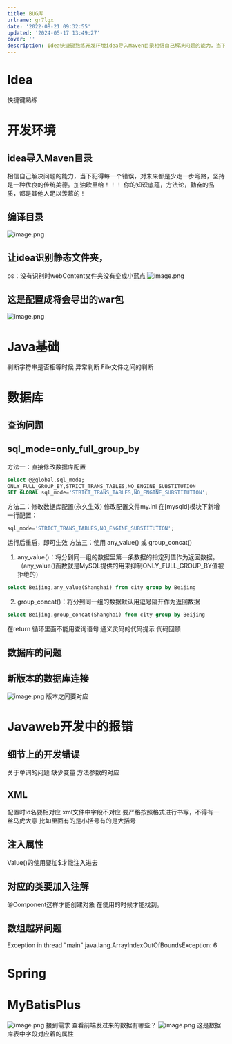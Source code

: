 ```yaml
---
title: BUG库
urlname: gr7lgx
date: '2022-08-21 09:32:55'
updated: '2024-05-17 13:49:27'
cover: ''
description: Idea快捷键熟练开发环境idea导入Maven目录相信自己解决问题的能力，当下犯得每一个错误，对未来都是少走一步弯路，坚持是一种优良的传统美德。加油欧里给！！！你的知识底蕴，方法论，勤奋的品质，都是其他人足以羡慕的！编译目录让idea识别静态文件夹，ps：没有识别时webContent文件夹...
---
```

# Idea
快捷键熟练
# 开发环境
## idea导入Maven目录
相信自己解决问题的能力，当下犯得每一个错误，对未来都是少走一步弯路，坚持是一种优良的传统美德。加油欧里给！！！
你的知识底蕴，方法论，勤奋的品质，都是其他人足以羡慕的！
## 编译目录
![image.png](https://cdn.nlark.com/yuque/0/2022/png/29688613/1661397327129-e9cce257-1a51-47d6-983f-cd6ddf4d6d47.png#averageHue=%233d4145&clientId=u39ece894-3217-4&from=paste&id=ue7b7c111&originHeight=520&originWidth=1120&originalType=url&ratio=1&rotation=0&showTitle=false&size=53863&status=done&style=none&taskId=ub7d0a22f-c412-4b2f-8c20-2663271acda&title=)
## 让idea识别静态文件夹，
ps：没有识别时webContent文件夹没有变成小蓝点
![image.png](https://cdn.nlark.com/yuque/0/2022/png/29688613/1661397353718-43d4756a-fc7c-45d8-b986-094ecfe25760.png#averageHue=%233d4146&clientId=u39ece894-3217-4&from=paste&id=uedaae052&originHeight=977&originWidth=1296&originalType=url&ratio=1&rotation=0&showTitle=false&size=87391&status=done&style=none&taskId=u88daa717-195e-463d-9683-c6c89900eed&title=)
## 这是配置成将会导出的war包
![image.png](https://cdn.nlark.com/yuque/0/2022/png/29688613/1661397401402-5333475c-cfbe-4487-97fe-6e76d74e0592.png#averageHue=%233d4246&clientId=u39ece894-3217-4&from=paste&id=u51579aa9&originHeight=534&originWidth=931&originalType=url&ratio=1&rotation=0&showTitle=false&size=51713&status=done&style=none&taskId=u915548f2-44b8-421f-8de2-cde4a3a9fc4&title=)
# Java基础
判断字符串是否相等时候
异常判断
File文件之间的判断
# 数据库
## 查询问题
## sql_mode=only_full_group_by 
方法一：直接修改数据库配置
```sql
select @@global.sql_mode;
ONLY_FULL_GROUP_BY,STRICT_TRANS_TABLES,NO_ENGINE_SUBSTITUTION
SET GLOBAL sql_mode='STRICT_TRANS_TABLES,NO_ENGINE_SUBSTITUTION';
```
方法二：修改数据库配置(永久生效)
修改配置文件my.ini
在[mysqld]模块下新增一行配置：
```sql
sql_mode='STRICT_TRANS_TABLES,NO_ENGINE_SUBSTITUTION';
```
运行后重启，即可生效
方法三：使用 any_value() 或 group_concat()

1. any_value()：将分到同一组的数据里第一条数据的指定列值作为返回数据。 （any_value()函数就是MySQL提供的用来抑制ONLY_FULL_GROUP_BY值被拒绝的）
```sql
select Beijing,any_value(Shanghai) from city group by Beijing
```

2. group_concat()：将分到同一组的数据默认用逗号隔开作为返回数据
```sql
select Beijing,group_concat(Shanghai) from city group by Beijing
```
在return 循环里面不能用查询语句	
通义灵码的代码提示
代码回顾

## 数据库的问题
## 新版本的数据库连接
![image.png](https://cdn.nlark.com/yuque/0/2022/png/29688613/1661399038176-4bfe8d03-ae65-41bc-bf21-0633b49924e4.png#averageHue=%231f1f29&clientId=u39ece894-3217-4&from=paste&height=192&id=udf026e52&originHeight=238&originWidth=574&originalType=binary&ratio=1&rotation=0&showTitle=false&size=27600&status=done&style=none&taskId=u3d062cbd-9d12-4ae2-93bd-f32f76c707b&title=&width=463.05880868546916)
版本之间要对应
# Javaweb开发中的报错
## 细节上的开发错误
关于单词的问题
缺少变量
方法参数的对应
## XML
配置时id名要相对应
xml文件中字段不对应
要严格按照格式进行书写，不得有一丝马虎大意
比如里面有的是小括号有的是大括号
## 注入属性
Value()的使用要加$才能注入进去
## 对应的类要加入注解
@Component这样才能创建对象
在使用的时候才能找到。
## 数组越界问题
Exception in thread "main" java.lang.ArrayIndexOutOfBoundsException: 6
# Spring
# MyBatisPlus
![image.png](https://cdn.nlark.com/yuque/0/2024/png/29688613/1715827542493-1c0ee449-3b97-4e4d-bc86-9990ce275a3d.png#averageHue=%2333343e&clientId=udc8fff46-c485-4&from=paste&height=183&id=uf066fa3a&originHeight=227&originWidth=1338&originalType=binary&ratio=1.2395833730697632&rotation=0&showTitle=false&size=296368&status=done&style=none&taskId=ud9233961-43a4-40dd-af55-e22a16ecc03&title=&width=1079.394923381808)
接到需求
查看前端发过来的数据有哪些？
![image.png](https://cdn.nlark.com/yuque/0/2024/png/29688613/1715827678766-5d376bd6-fe51-4de3-89db-4fe7875531d9.png#averageHue=%2335343c&clientId=udc8fff46-c485-4&from=paste&height=101&id=u8ed6d7db&originHeight=125&originWidth=866&originalType=binary&ratio=1.2395833730697632&rotation=0&showTitle=false&size=98377&status=done&style=none&taskId=ua03f7013-e2f9-424b-8a2e-09913426628&title=&width=698.6218263442793)
这是数据库表中字段对应着的属性



